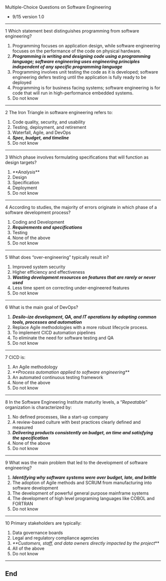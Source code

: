 Multiple-Choice Questions on Software Engineering

- 9/15 version 1.0

---

1 Which statement best distinguishes programming from software engineering?
1. Programming focuses on application design, while software engineering focuses on the performance of the code on physical hardware.
2. _**Programming is writing and designing code using a programming language; software engineering uses engineering principles independent of any specific programming language**_ 
3. Programming involves unit testing the code as it is developed; software engineering defers testing until the application is fully ready to be deployed
4. Programming is for business facing systems; software engineering is for code that will run in high-performance embedded systems.
5. Do not know

---

2 The Iron Triangle in software engineering refers to:
1. Code quality, security, and usability
2. Testing, deployment, and retirement
3. Waterfall, Agile, and DevOps
4. **_Spec, budget, and timeline_**
5. Do not know

---

3 Which phase involves formulating specifications that will function as design targets?
1. _**Analysis_**
2. Design
3. Specification
4. Deployment
5. Do not know

---

4 According to studies, the majority of errors originate in which phase of a software development process?
1. Coding and Development
2. **_Requirements and specifications_**
3. Testing
4. None of the above
5. Do not know

---

5 What does “over-engineering” typically result in?
1. Improved system security
2. Higher efficiency and effectiveness
3. **_Wasting development resources on features that are rarely or never used_**
4. Less time spent on correcting under-engineered features
5. Do not know

---

6 What is the main goal of DevOps?
1. **_Desilo-ize development, QA, and IT operations by adopting common tools, processes and automation_**
2. Replace Agile methodologies with a more robust lifecycle process.
3. To implement CICD automation pipelines 
4. To eliminate the need for software testing and QA
5. Do not know

---

7 CICD is:
1. An Agile methodology
2. _**Process automation applied to software engineering_** 
3. An automated continuous testing framework
4. None of the above
5. Do not know

---

8 In the Software Engineering Institute maturity levels, a “_Repeatable_” organization is characterized by:
1. No defined processes, like a start-up company
2. A review-based culture with best practices clearly defined and measured
3. **_Delivering products consistently on budget, on time and satisfying the specification_**
4. None of the above
5. Do not know

---

9 What was the main problem that led to the development of software engineering?
1. **_Identifying why software systems were over budget, late, and brittle_**
2. The adoption of Agile methods and SCRUM from manufacturing into software development
3. The development of powerful general purpose mainframe systems
4. The development of high level programing languages like COBOL and FORTRAN
5. Do not know

---

10 Primary stakeholders are typically:
1. Data governance boards
2. Legal and regulatory compliance agencies
3. _**Customers, staff, and data owners directly impacted by the project_** 
4. All of the above
5. Do not know

--- 

## End